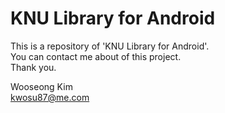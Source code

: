 KNU Library for Android
=======================

This is a repository of 'KNU Library for Android'.  
You can contact me about of this project.  
Thank you.  

Wooseong Kim  
kwosu87@me.com
